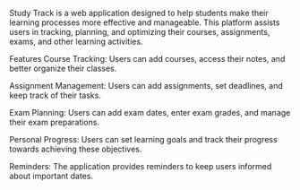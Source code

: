 Study Track is a web application designed to help students make their learning processes more effective and manageable. This platform assists users in tracking, planning, and optimizing their courses, assignments, exams, and other learning activities.

Features
Course Tracking: Users can add courses, access their notes, and better organize their classes.

Assignment Management: Users can add assignments, set deadlines, and keep track of their tasks.

Exam Planning: Users can add exam dates, enter exam grades, and manage their exam preparations.

Personal Progress: Users can set learning goals and track their progress towards achieving these objectives.

Reminders: The application provides reminders to keep users informed about important dates.
